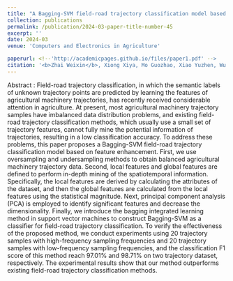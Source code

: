 ```yaml
---
title: "A Bagging-SVM field-road trajectory classification model based on feature enhancement"
collection: publications
permalink: /publication/2024-03-paper-title-number-45
excerpt: ''
date: 2024-03
venue: 'Computers and Electronics in Agriculture'

paperurl: <!--'http://academicpages.github.io/files/paper1.pdf' -->
citation: '<b>Zhai Weixin</b>, Xiong Xiya, Mo Guozhao, Xiao Yuzhen, Wu Caicong, Xu Zhi, Pan Jiawen. A Bagging-SVM field-road trajectory classification model based on feature enhancement. <i>Computers and Electronics in Agriculture<i>, Volume 217, 2024, 108635.'
---
```




<!--This paper is about the number 1. The number 2 is left for future work.-->
Abstract : Field-road trajectory classification, in which the semantic labels of unknown trajectory points are predicted by learning the features of agricultural machinery trajectories, has recently received considerable attention in agriculture. At present, most agricultural machinery trajectory samples have imbalanced data distribution problems, and existing field-road trajectory classification methods, which usually use a small set of trajectory features, cannot fully mine the potential information of trajectories, resulting in a low classification accuracy. To address these problems, this paper proposes a Bagging-SVM field-road trajectory classification model based on feature enhancement. First, we use oversampling and undersampling methods to obtain balanced agricultural machinery trajectory data. Second, local features and global features are defined to perform in-depth mining of the spatiotemporal information. Specifically, the local features are derived by calculating the attributes of the dataset, and then the global features are calculated from the local features using the statistical magnitude. Next, principal component analysis (PCA) is employed to identify significant features and decrease the dimensionality. Finally, we introduce the bagging integrated learning method in support vector machines to construct Bagging-SVM as a classifier for field-road trajectory classification. To verify the effectiveness of the proposed method, we conduct experiments using 20 trajectory samples with high-frequency sampling frequencies and 20 trajectory samples with low-frequency sampling frequencies, and the classification F1 score of this method reach 97.01% and 98.71% on two trajectory dataset, respectively. The experimental results show that our method outperforms existing field-road trajectory classification methods.

<!--[Download paper here](http://academicpages.github.io/files/paper1.pdf)-->

<!--Recommended citation: Zhai W, Cheng C. Vagueness in spatial data: A grid-coding approach[C]. proceedings of the 2014 IEEE Geoscience and Remote Sensing Symposium, 2014. IEEE.-->
